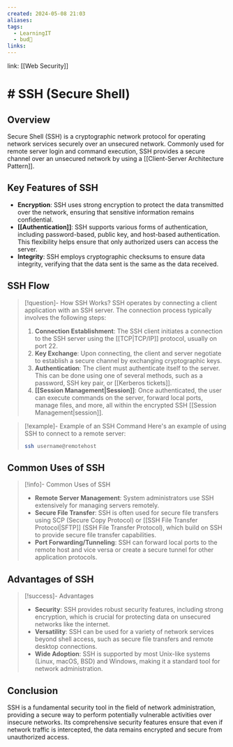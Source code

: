 ```yaml
---
created: 2024-05-08 21:03
aliases: 
tags:
  - LearningIT
  - bud🌿
links:
---
```


link: [[Web Security]]

# # SSH (Secure Shell)

## Overview

Secure Shell (SSH) is a cryptographic network protocol for operating network services securely over an unsecured network. Commonly used for remote server login and command execution, SSH provides a secure channel over an unsecured network by using a [[Client-Server Architecture Pattern]].

## Key Features of SSH

- **Encryption**: SSH uses strong encryption to protect the data transmitted over the network, ensuring that sensitive information remains confidential.
- **[[Authentication]]**: SSH supports various forms of authentication, including password-based, public key, and host-based authentication. This flexibility helps ensure that only authorized users can access the server.
- **Integrity**: SSH employs cryptographic checksums to ensure data integrity, verifying that the data sent is the same as the data received.

## SSH Flow

> [!question]- How SSH Works?
> SSH operates by connecting a client application with an SSH server. The connection process typically involves the following steps:
> 
> 1. **Connection Establishment**: The SSH client initiates a connection to the SSH server using the [[TCP|TCP/IP]] protocol, usually on port 22.
> 2. **Key Exchange**: Upon connecting, the client and server negotiate to establish a secure channel by exchanging cryptographic keys.
> 3. **Authentication**: The client must authenticate itself to the server. This can be done using one of several methods, such as a password, SSH key pair, or [[Kerberos tickets]].
> 4. **[[Session Management|Session]]**: Once authenticated, the user can execute commands on the server, forward local ports, manage files, and more, all within the encrypted SSH [[Session Management|session]].


> [!example]- Example of an SSH Command
> Here's an example of using SSH to connect to a remote server:
> 
> ```bash
> ssh username@remotehost
> ```

## Common Uses of SSH

> [!info]- Common Uses of SSH
> 
> - **Remote Server Management**: System administrators use SSH extensively for managing servers remotely.
> - **Secure File Transfer**: SSH is often used for secure file transfers using SCP (Secure Copy Protocol) or [[SSH File Transfer Protocol|SFTP]] (SSH File Transfer Protocol), which build on SSH to provide secure file transfer capabilities.
> - **Port Forwarding/Tunneling**: SSH can forward local ports to the remote host and vice versa or create a secure tunnel for other application protocols.

## Advantages of SSH

> [!success]- Advantages
> - **Security**: SSH provides robust security features, including strong encryption, which is crucial for protecting data on unsecured networks like the internet.
> - **Versatility**: SSH can be used for a variety of network services beyond shell access, such as secure file transfers and remote desktop connections.
> - **Wide Adoption**: SSH is supported by most Unix-like systems (Linux, macOS, BSD) and Windows, making it a standard tool for network administration.

## Conclusion

SSH is a fundamental security tool in the field of network administration, providing a secure way to perform potentially vulnerable activities over insecure networks. Its comprehensive security features ensure that even if network traffic is intercepted, the data remains encrypted and secure from unauthorized access.